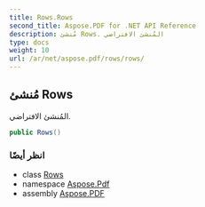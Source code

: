 ```yaml
---
title: Rows.Rows
second_title: Aspose.PDF for .NET API Reference
description: مُنشئ Rows. المُنشئ الافتراضي
type: docs
weight: 10
url: /ar/net/aspose.pdf/rows/rows/
---
```

## مُنشئ Rows

المُنشئ الافتراضي.

```csharp
public Rows()
```

### انظر أيضًا

* class [Rows](../)
* namespace [Aspose.Pdf](../../../aspose.pdf/)
* assembly [Aspose.PDF](../../../)